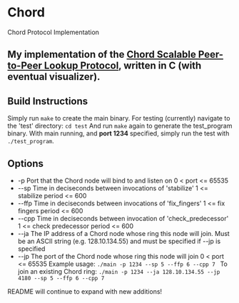 # Chord
Chord Protocol Implementation

My implementation of the [Chord Scalable Peer-to-Peer Lookup Protocol](https://pdos.csail.mit.edu/papers/ton:chord/paper-ton.pdf), written in C (with eventual visualizer).
---
## Build Instructions
Simply run ```make``` to create the main binary.
For testing (currently) navigate to the 'test' directory:
```cd test```
And run ```make``` again to generate the test_program binary.
With main running, and **port 1234** specified, simply run the test with ```./test_program```.

## Options
- -p <Number> Port that the Chord node will bind to and listen on 0 < port <= 65535
- --sp <Number> Time in deciseconds between invocations of 'stabilize' 1 <= stabilize period <= 600
- --ffp <Number> Time in deciseconds between invocations of 'fix_fingers' 1 <= fix fingers period <= 600
- --cpp <Number> Time in deciseconds between invocation of 'check_predecessor' 1 <= check predecessor period <= 600
- --ja <String> The IP address of a Chord node whose ring this node will join. Must be an ASCII string (e.g. 128.10.134.55) and must be specified if --jp is specified
- --jp <Number> The port of the Chord node whose ring this node will join 0 < port <= 65535
Example usage:
```./main -p 1234 --sp 5 --ffp 6 --cpp 7 ```
To join an existing Chord ring:
```./main -p 1234 --ja 128.10.134.55 --jp 4180 --sp 5 --ffp 6 --cpp 7 ```


README will continue to expand with new additions!

